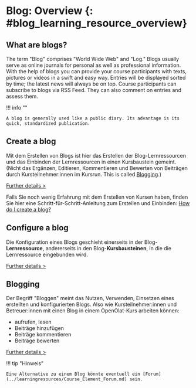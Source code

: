# Blog: Overview {: #blog_learning_resource_overview}

## What are blogs?

The term "Blog" comprises "World Wide Web" and "Log." Blogs usually serve as online journals for personal as well as professional information. With the help of blogs you can provide your course participants with texts, pictures or videos in a swift and easy way. Entries will be displayed sorted by time; the latest news will always be on top. Course participants can subscribe to blogs via RSS Feed. They can also comment on entries and assess them.

!!! info ""

    A blog is generally used like a public diary. Its advantage is its quick, standardized publication.



## Create a blog

Mit dem Erstellen von Blogs ist hier das Erstellen der Blog-Lernressourcen und das Einbinden der Lernressourcen in einen Kursbaustein gemeint. (Nicht das Ergänzen, Editieren, Kommentieren und Bewerten von Beiträgen durch Kursteilnehmer:innen im Kursrun. This is called [Blogging](Blog_Blogging.md).)

[Further details >](../learningresources/Blog_Create.md)

Falls Sie noch wenig Erfahrung mit dem Erstellen von Kursen haben, finden Sie hier eine Schritt-für-Schritt-Anleitung zum Erstellen und Einbinden:
[How do I create a blog?](../../manual_how-to/blog/blog.md)<br>


## Configure a blog

Die Konfiguration eines Blogs geschieht einerseits in der Blog-**Lernressource**, andererseits in den Blog-**Kursbausteinen**, in die die Lernressource eingebunden wird.

[Further details >](Blog_Configuration.md)


## Blogging

Der Begriff "Bloggen" meint das Nutzen, Verwenden, Einsetzen eines erstellten und konfigurierten Blogs.
Also wie Kursteilnehmer:innen und Betreuer:innen mit einen Blog in einem OpenOlat-Kurs arbeiten können: 

* aufrufen, lesen 
* Beiträge hinzufügen
* Beiträge kommentieren
* Beiträge bewerten

[Further details >](Blog_Blogging.md)


!!! tip "Hinweis"

    Eine Alternative zu einem Blog könnte eventuell ein [Forum](../learningresources/Course_Element_Forum.md) sein.

